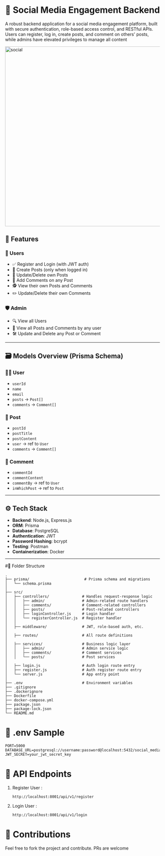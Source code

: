 # 🧠 Social Media Engagement Backend 

A robust backend application for a social media engagement platform, built with secure authentication, role-based access control, and RESTful APIs. Users can register, log in, create posts, and comment on others' posts, while admins have elevated privileges to manage all content

<img width="1502" height="583" alt="social" src="https://github.com/user-attachments/assets/49bed372-a5d9-4d61-8d7d-dba49462cf76" />

## 📌 Features

### 👤 Users
- ✅ Register and Login (with JWT auth)
- 📝 Create Posts (only when logged in)
- 🔄 Update/Delete own Posts
- 💬 Add Comments on any Post
- 🕵️ View their own Posts and Comments
- ✏️ Update/Delete their own Comments

### 🛡️ Admin
- 🔍 View all Users
- 📄 View all Posts and Comments by any user
- 🛠️ Update and Delete any Post or Comment

---
## 🗃️ Models Overview (Prisma Schema)

### 🧑‍💻 User
- `userId`
- `name`
- `email`
- `posts` → `Post[]`
- `comments` → `Comment[]`

### 📝 Post
- `postId`
- `postTitle`
- `postContent`
- `user` → ref to `User`
- `comments` → `Comment[]`

### 💬 Comment
- `commentId`
- `commentContent`
- `commentBy` → ref to `User`
- `inWhichPost` → ref to `Post`

---

## ⚙️ Tech Stack

- **Backend**: Node.js, Express.js
- **ORM**: Prisma
- **Database**: PostgreSQL
- **Authentication**: JWT
- **Password Hashing**: bcrypt
- **Testing**: Postman
- **Containerization**: Docker

---
#📂 Folder Structure
```
.
├── prisma/                         # Prisma schema and migrations
│   └── schema.prisma
│
├── src/
│   ├── controllers/               # Handles request-response logic
│   │   ├── admin/                 # Admin-related route handlers
│   │   ├── comments/              # Comment-related controllers
│   │   ├── posts/                 # Post-related controllers
│   │   ├── loginController.js     # Login handler
│   │   └── registerController.js  # Register handler
│   │
│   ├── middleware/                # JWT, role-based auth, etc.
│
│   ├── routes/                    # All route definitions
│
│   ├── services/                  # Business logic layer
│   │   ├── admin/                 # Admin service logic
│   │   ├── comments/              # Comment services
│   │   └── posts/                 # Post services
│
│   ├── login.js                   # Auth login route entry
│   ├── register.js                # Auth register route entry
│   └── server.js                  # App entry point
│
├── .env                           # Environment variables
├── .gitignore
├── .dockerignore
├── Dockerfile
├── docker-compose.yml           
├── package.json
├── package-lock.json
└── README.md                      

```

# 🔐 .env Sample
```
PORT=5000
DATABASE_URL=postgresql://username:password@localhost:5432/social_media_db
JWT_SECRET=your_jwt_secret_key

```

# 🔗 API Endpoints

1. Register User :

    ```
    http://localhost:8001/api/v1/register
    ```
2. Login User :
 
   ```
   http://localhost:8001/api/v1/login
   ```

# 🤝 Contributions
Feel free to fork the project and contribute. PRs are welcome
